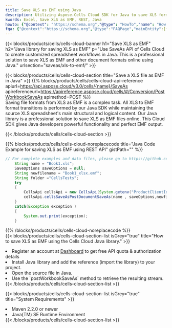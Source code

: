 ```yaml
---
title: Save XLS as EMF using Java 
description: Utilizing Aspose.Cells Cloud SDK for Java to save XLS format file as EMF format file. 
kwords: Excel, Save XLS as EMF, REST, Java
howto: {"@context": "https://schema.org","@type": "HowTo","name": "How to save XLS as EMF using the Cells Cloud Java library.","description": "How to save XLS as EMF using the Cells Cloud Java library.","image": {"@type": "ImageObject"},"url": "/java/saveas/xls-to-emf/","step": [{ "@type": "HowToStep","name": "How to save XLS as EMF using the Cells Cloud Java library. step 1", "image": {"@type": "ImageObject",},"url": "/java/saveas/xls-to-emf/","text": "Register an account at <a href='https://dashboard.aspose.cloud/'>Dashboard</a> to get free API quota & authorization details",},{ "@type": "HowToStep","name": "How to save XLS as EMF using the Cells Cloud Java library. step 1", "image": {"@type": "ImageObject",},"url": "/java/saveas/xls-to-emf/","text": "Install Java library and add the reference (import the library) to your project.",},{ "@type": "HowToStep","name": "How to save XLS as EMF using the Cells Cloud Java library. step 1", "image": {"@type": "ImageObject",},"url": "/java/saveas/xls-to-emf/","text": "Open the source file in Java.",},{ "@type": "HowToStep","name": "How to save XLS as EMF using the Cells Cloud Java library. step 1", "image": {"@type": "ImageObject",},"url": "/java/saveas/xls-to-emf/","text": "Use the `postWorkbookSaveAs` method to retrieve the resulting stream.",}, ],"supply": {"@type": "HowToSupply","name": "document"},"tool": [{"@type": "HowToTool","name": "IntelliJ IDEA, Visual Studio Code, Eclipse"},{"@type": "HowToTool","name": "Aspose Cells"}],"totalTime": "PT6M"}
fqa: {"@context":"https://schema.org","@type":"FAQPage","mainEntity":[{"@type":"Question","name":"Why save file as other formats file in C# using REST API?","acceptedAnswer":{"@type":"Answer","text":"Documents are encoded in many ways, and some files may be incompatible with the software you use. To open and read such files, just save them as appropriate file formats.<br/><ol><li>Install .NET SDK and add the reference (import the library) to your project.</li><li>Open the source file in C# using REST API.</li><li>Call the PostWorkbookSaveAsRequest() method, passing an output filename with required extension.</li><li>Get the result of save as a separate file.</li></ol>"}},{"@type":"Question","name":"What file formats can I save as with your C# library?","acceptedAnswer":{"@type":"Answer","text":"We support a variety of file formats for conversion using .NET library, including XLSX, Excel, xls , PDF, CSV, HTML, Markdown, XML, PNG, JPG, TIFF, Json, TXT and many more."}},{"@type":"Question","name":"What is the maximum allowed file size for conversion using this .NET library?","acceptedAnswer":{"@type":"Answer","text":"There are no file size limits for format conversions using .NET library."}}]}
---
```



{{< blocks/products/cells/cells-cloud-banner h1="Save XLS as EMF" h2="Java library for saving XLS as EMF" p="Use SaveAs API of Cells Cloud to create customized spreadsheet workflows in Java. This is a professional solution to save XLS as EMF and other document formats online using Java." urlsection="saveas/xls-to-emf/" >}}

{{< blocks/products/cells/cells-cloud-section  title="Save a XLS file as EMF in Java" >}}
{{% blocks/products/cells/cells-cloud-api-reference  apiurl=https://api.aspose.cloud/v3.0/cells/{name}/SaveAs  apireferenceurl=https://apireference.aspose.cloud/cells/#/Conversion/PostWorkbookSaveAs  apimethod=POST %}}
<br/>
Saving file formats from XLS as EMF is a complex task. All XLS to EMF format transitions is performed by our Java SDK while maintaining the source XLS spreadsheet's main structural and logical content. Our Java library is a professional solution to save XLS as EMF files online. This Cloud SDK gives Java developers powerful functionality and perfect EMF output.

{{< /blocks/products/cells/cells-cloud-section >}}

{{% blocks/products/cells/cells-cloud-noreplacecode title="Java Code Example for saving XLS as EMF using REST API" gistPath="" %}}
  
```java
// For complete examples and data files, please go to https://github.com/aspose-cells-cloud/aspose-cells-cloud-java/
    String name = "Book1.xls";
    SaveOptions saveOptions = null;
    String newfilename = "Book1_xlsx.emf";
    String folder ="CellsTests";
    try 
    {
        CellsApi cellsApi = new CellsApi(System.getenv("ProductClientId"), System.getenv("ProductClientSecret"));
        cellsApi.cellsSaveAsPostDocumentSaveAs(name , saveOptions,newfilename,false,false,folder,null,null,null,true);                       
    }
    catch(Exception exception )
    {
        System.out.print(exception);
    }
```
  
{{% /blocks/products/cells/cells-cloud-noreplacecode  %}}
<br/>
{{< blocks/products/cells/cells-cloud-section-list isGrey="true"  title="How to save XLS as EMF using the Cells Cloud Java library." >}}
<li>Register an account at <a href="https://dashboard.aspose.cloud/">Dashboard</a> to get free API quota & authorization details</li>
<li>Install Java library and add the reference (import the library) to your project.</li>
<li>Open the source file in Java.</li>
<li>Use the `postWorkbookSaveAs` method to retrieve the resulting stream.</li>
{{< /blocks/products/cells/cells-cloud-section-list >}}

{{< blocks/products/cells/cells-cloud-section-list isGrey="true"  title="System Requirements" >}}
<li>Maven 2.2.0 or newer</li>
<li>Java(TM) SE Runtime Environment</li>
{{< /blocks/products/cells/cells-cloud-section-list >}}
